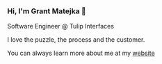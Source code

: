 ### Hi, I'm Grant Matejka 🌽

Software Engineer @ Tulip Interfaces

I love the puzzle, the process and the customer.

You can always learn more about me at my [website](https://www.grantmatejka.com)
